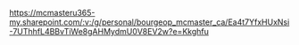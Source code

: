 https://mcmasteru365-my.sharepoint.com/:v:/g/personal/bourgeop_mcmaster_ca/Ea4t7YfxHUxNsi-7UThhfL4BBvTiWe8gAHMydmU0V8EV2w?e=Kkghfu
